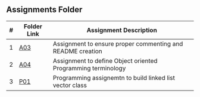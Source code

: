##  Assignments Folder

|   #   | Folder Link | Assignment Description |
| :---: | ----------- | ---------------------- |
|    1  | [A03](https://github.com/Jarette/2143-OOP-Greene/blob/main/Assignments/A03)| Assignment to ensure proper commenting and README creation|
|    2  | [A04](https://github.com/Jarette/2143-OOP-Greene/tree/main/Assignments/A04)| Assignment to define Object oriented Programming terminology|
|    3  | [P01](https://github.com/Jarette/2143-OOP-Greene/tree/main/Assignments/P01)| Programming assignemtn to build linked list vector class|
